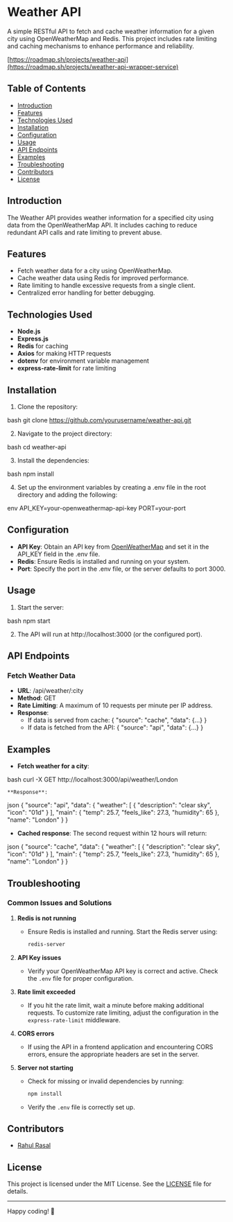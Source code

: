 # Weather API

A simple RESTful API to fetch and cache weather information for a given city using OpenWeatherMap and Redis. This project includes rate limiting and caching mechanisms to enhance performance and reliability.

[https://roadmap.sh/projects/weather-api](https://roadmap.sh/projects/weather-api-wrapper-service)

## Table of Contents

- [Introduction](#introduction)
- [Features](#features)
- [Technologies Used](#technologies-used)
- [Installation](#installation)
- [Configuration](#configuration)
- [Usage](#usage)
- [API Endpoints](#api-endpoints)
- [Examples](#examples)
- [Troubleshooting](#troubleshooting)
- [Contributors](#contributors)
- [License](#license)

## Introduction

The Weather API provides weather information for a specified city using data from the OpenWeatherMap API. It includes caching to reduce redundant API calls and rate limiting to prevent abuse.

## Features

- Fetch weather data for a city using OpenWeatherMap.
- Cache weather data using Redis for improved performance.
- Rate limiting to handle excessive requests from a single client.
- Centralized error handling for better debugging.

## Technologies Used

- **Node.js**
- **Express.js**
- **Redis** for caching
- **Axios** for making HTTP requests
- **dotenv** for environment variable management
- **express-rate-limit** for rate limiting

## Installation

1. Clone the repository:

    
bash
    git clone https://github.com/yourusername/weather-api.git


2. Navigate to the project directory:

    
bash
    cd weather-api


3. Install the dependencies:

    
bash
    npm install


4. Set up the environment variables by creating a .env file in the root directory and adding the following:

    
env
    API_KEY=your-openweathermap-api-key
    PORT=your-port


## Configuration

- **API Key**: Obtain an API key from [OpenWeatherMap](https://openweathermap.org/) and set it in the API_KEY field in the .env file.
- **Redis**: Ensure Redis is installed and running on your system.
- **Port**: Specify the port in the .env file, or the server defaults to port 3000.

## Usage

1. Start the server:

    
bash
    npm start


2. The API will run at http://localhost:3000 (or the configured port).

## API Endpoints

### Fetch Weather Data

- **URL**: /api/weather/:city
- **Method**: GET
- **Rate Limiting**: A maximum of 10 requests per minute per IP address.
- **Response**: 
  - If data is served from cache: { "source": "cache", "data": {...} }
  - If data is fetched from the API: { "source": "api", "data": {...} }

## Examples

- **Fetch weather for a city**:

    
bash
    curl -X GET http://localhost:3000/api/weather/London


    **Response**:
    
json
    {
      "source": "api",
      "data": {
        "weather": [
          {
            "description": "clear sky",
            "icon": "01d"
          }
        ],
        "main": {
          "temp": 25.7,
          "feels_like": 27.3,
          "humidity": 65
        },
        "name": "London"
      }
    }


- **Cached response**:
  The second request within 12 hours will return:
  
json
  {
    "source": "cache",
    "data": {
      "weather": [
        {
          "description": "clear sky",
          "icon": "01d"
        }
      ],
      "main": {
        "temp": 25.7,
        "feels_like": 27.3,
        "humidity": 65
      },
      "name": "London"
    }
  }


  ## Troubleshooting

### Common Issues and Solutions

1. **Redis is not running**
   - Ensure Redis is installed and running. Start the Redis server using:
     ```bash
     redis-server
     ```

2. **API Key issues**
   - Verify your OpenWeatherMap API key is correct and active. Check the `.env` file for proper configuration.

3. **Rate limit exceeded**
   - If you hit the rate limit, wait a minute before making additional requests. To customize rate limiting, adjust the configuration in the `express-rate-limit` middleware.

4. **CORS errors**
   - If using the API in a frontend application and encountering CORS errors, ensure the appropriate headers are set in the server.

5. **Server not starting**
   - Check for missing or invalid dependencies by running:
     ```bash
     npm install
     ```
   - Verify the `.env` file is correctly set up.

## Contributors

- [Rahul Rasal](https://github.com/Rahul-Rasal) 

## License

This project is licensed under the MIT License. See the [LICENSE](LICENSE) file for details.

---

Happy coding! 🎉
